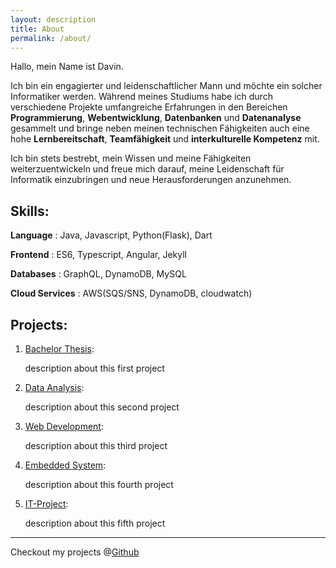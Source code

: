```yaml
---
layout: description
title: About
permalink: /about/
---
```


Hallo, mein Name ist Davin.

Ich bin ein engagierter und leidenschaftlicher Mann und möchte ein solcher Informatiker werden. Während meines Studiums habe ich durch verschiedene Projekte umfangreiche Erfahrungen in den Bereichen **Programmierung**, **Webentwicklung**, **Datenbanken** und **Datenanalyse** gesammelt und bringe neben meinen technischen Fähigkeiten auch eine hohe **Lernbereitschaft**, **Teamfähigkeit** und **interkulturelle Kompetenz** mit.

Ich bin stets bestrebt, mein Wissen und meine Fähigkeiten weiterzuentwickeln und freue mich darauf, meine Leidenschaft für Informatik einzubringen und neue Herausforderungen anzunehmen.



## Skills:

**Language** : Java, Javascript, Python(Flask), Dart

**Frontend** : ES6, Typescript, Angular, Jekyll

**Databases** : GraphQL, DynamoDB, MySQL

**Cloud Services** : AWS(SQS/SNS, DynamoDB, cloudwatch)



## Projects:

1.  [Bachelor Thesis](./another-page.html):

    description about this first project

2.  [Data Analysis](./another-page.html):

    description about this second project

3.  [Web Development](https://github.com/ahndavin/Web_Entwicklung_Uni):

    description about this third project

4.  [Embedded System](./another-page.html):

    description about this fourth project

5.  [IT-Project](./another-page.html):

    description about this fifth project


* * *

Checkout my projects @[Github](https://github.com/Davin-Ahn)